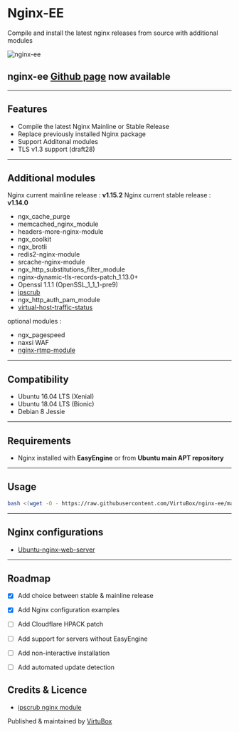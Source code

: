 # Nginx-EE

Compile and install the latest nginx releases from source with additional modules

![nginx-ee](https://raw.githubusercontent.com/VirtuBox/nginx-ee/master/nginx-ee.png)

## nginx-ee [Github page](https://virtubox.github.io/nginx-ee/) now available

---

## Features

* Compile the latest Nginx Mainline or Stable Release
* Replace previously installed Nginx package
* Support Additonal modules
* TLS v1.3 support (draft28)

---

## Additional modules

Nginx current mainline release : **v1.15.2**
Nginx current stable release : **v1.14.0**

* ngx_cache_purge
* memcached_nginx_module
* headers-more-nginx-module
* ngx_coolkit
* ngx_brotli
* redis2-nginx-module
* srcache-nginx-module
* ngx_http_substitutions_filter_module
* nginx-dynamic-tls-records-patch_1.13.0+
* Openssl 1.1.1 (OpenSSL_1_1_1-pre9)
* [ipscrub](http://www.ipscrub.org/)
* ngx_http_auth_pam_module
* [virtual-host-traffic-status](https://github.com/vozlt/nginx-module-vts)

optional modules :

* ngx_pagespeed
* naxsi WAF
* [nginx-rtmp-module](https://github.com/arut/nginx-rtmp-module)

---

## Compatibility

* Ubuntu 16.04 LTS (Xenial)
* Ubuntu 18.04 LTS (Bionic)
* Debian 8 Jessie

---

## Requirements

* Nginx installed with **EasyEngine** or from **Ubuntu main APT repository**

---

## Usage

```bash
bash <(wget -O - https://raw.githubusercontent.com/VirtuBox/nginx-ee/master/nginx-build.sh)
```

---

## Nginx configurations

* [Ubuntu-nginx-web-server](https://github.com/VirtuBox/ubuntu-nginx-web-server/tree/master/etc/nginx)

---

## Roadmap

* [x] Add choice between stable & mainline release
* [x] Add Nginx configuration examples
* [ ] Add Cloudflare HPACK patch
* [ ] Add support for servers without EasyEngine
* [ ] Add non-interactive installation
* [ ] Add automated update detection



## Credits & Licence

* [ipscrub nginx module](http://ipscrub.org/)

Published & maintained by <a href="https://virtubox.net" title="VirtuBox">VirtuBox</a>